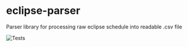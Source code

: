 # eclipse-parser
Parser library for processing raw eclipse schedule into readable .csv file

![Tests](https://github.com/whoami7o/eclipse_parser/actions/workflows/tests.yml/badge.svg)
